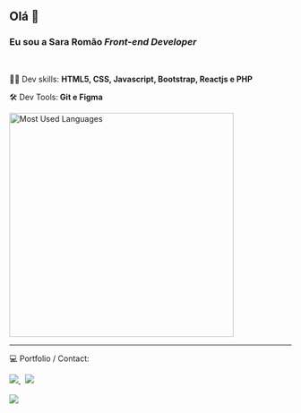 

<!--
**Sara01romao/Sara01romao** is a ✨ _special_ ✨ repository because its `README.md` (this file) appears on your GitHub profile.-->

<!--  <img src="https://user-images.githubusercontent.com/46323667/167675818-6774373c-e6b5-48f3-a552-e83413f16680.svg" min-width="300px" align="right" alt="Ilustração notebook"/>
  -->


## Olá  :wave:
### Eu sou a Sara Romão  <em>   Front-end Developer</em>
  
<br>

<div>
 
:woman_technologist: Dev skills:  <strong>HTML5, CSS, Javascript, Bootstrap, Reactjs e PHP</strong>
  
:hammer_and_wrench: Dev Tools:<strong> Git e Figma</strong>
  <br>
 
 <img src="https://github-readme-stats.vercel.app/api/top-langs/?username=sara01romao&layout=compact&show_icons=true"  width="400px"  alt="Most Used Languages" />

   
  
 <hr>
  
  💻  Portfolio / Contact: <br>
  <div style="margin-top: 10px">
    <a href="https://sara01romao.github.io/portfolio/"  target="_blank">
      <img src="https://img.shields.io/badge/Portfolio-%23000000.svg?style=for-the-badge&logo=firefox&logoColor=#FF7139" />
    </a>
    &nbsp;  
    <a href="https://www.linkedin.com/in/sara-rom%C3%A3o-abbb8917b/"  target="_blank">
      <img src="https://img.shields.io/badge/LinkedIn-0077B5?style=for-the-badge&logo=linkedin&logoColor=white" />
    </a>
     
 </div>
 
<br>

<img src="https://badges.krynn.dev/email?address=sara-romao.live.com">



</div>





